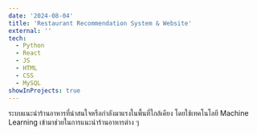 ```yaml
---
date: '2024-08-04'
title: 'Restaurant Recommendation System & Website'
external: ''
tech:
  - Python
  - React
  - JS
  - HTML
  - CSS
  - MySQL
showInProjects: true
---
```


ระบบแนะนำร้านอาหารที่น่าสนใจหรือกำลังมาแรงในพื้นที่ใกล้เคียง โดยใช้เทคโนโลยี Machine Learning เข้ามาช่วยในการแนะนำร้านอาหารต่าง ๆ
